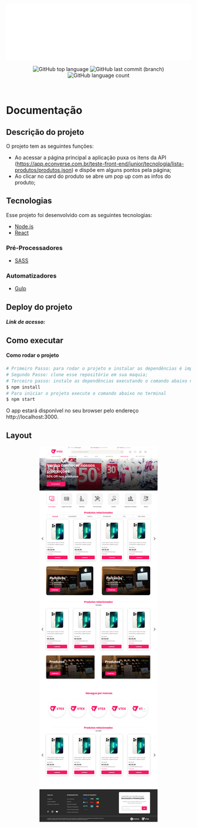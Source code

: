 <p align="center">
  <img src=".github/logo-econverse.svg" alt="Logo Econverse" />
</p>

<p align="center">
  <img alt="GitHub top language" src="https://img.shields.io/github/languages/top/gustavomt3/econverse">
  <img alt="GitHub last commit (branch)" src="https://img.shields.io/github/last-commit/gustavomt3/econverse/master">
  <img alt="GitHub language count" src="https://img.shields.io/github/languages/count/gustavomt3/econverse">
</p>
<br>

# Documentação

## Descrição do projeto

O projeto tem as seguintes funções:

- Ao acessar a página principal a aplicação puxa os itens da API (https://app.econverse.com.br/teste-front-end/junior/tecnologia/lista-produtos/produtos.json) e dispõe em alguns pontos pela página;
- Ao clicar no card do produto se abre um pop up com as infos do produto;

## Tecnologias

Esse projeto foi desenvolvido com as seguintes tecnologias:

- [Node.js](https://nodejs.org/en/)
- [React](https://reactjs.org)

### Pré-Processadores

- [SASS](https://sass-lang.com/)

### Automatizadores

- [Gulp](https://gulpjs.com/)

## Deploy do projeto

##### Link de acesso:

## Como executar

#### Como rodar o projeto

```bash
# Primeiro Passo: para rodar o projeto e instalar as dependências é imprecindível ter instalado o Node.js na maquina. Em tecnologias tem o link para você fazer o download do Node.js e sua instalação;
# Segundo Passo: clone esse repositório em sua maquia;
# Terceiro passo: instale as dependências executando o comando abaixo no terminal
$ npm install
# Para iniciar o projeto execute o comando abaixo no terminal
$ npm start
```

O app estará disponível no seu browser pelo endereço http://localhost:3000.

## Layout

<p align="center">
    <img src=".github/layout.jpg" alt="Layout Site" />
</p>
